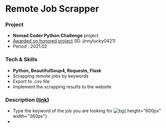 <p align = "center">
  
# Remote Job Scrapper
  
</p>
   
### Project
- **Nomad Coder Python Challenge** project
- [Awarded on honored project](https://nomadcoders.co/community/thread/499) (ID: jinnylucky0421)
- Period : 2021.02
   
### Tech & Skills
- **Python, BeautifulSoup4, Requests, Flask**
- Scrapping remote jobs by keywords
- Export to .csv file
- Implement the scrapping results to the website
   
### Description ([link](https://repl.it/@babydoyaji/jobscrapper))
- Type the keyword of the job you are looking for 
![bg](https://user-images.githubusercontent.com/44825270/111299319-22f92580-8693-11eb-99bf-08e8b9cfbed1.png){:height="600px" width="360px"}
- 
